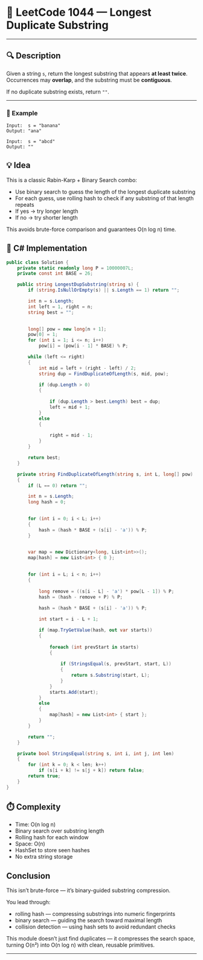 # 🧠 LeetCode 1044 — Longest Duplicate Substring

---

## 🔍 Description

Given a string `s`, return the longest substring that appears **at least twice**.  
Occurrences may **overlap**, and the substring must be **contiguous**.

If no duplicate substring exists, return `""`.

---

### 🧩 Example

```text
Input:  s = "banana"
Output: "ana"

Input:  s = "abcd"
Output: ""
```
## 💡 Idea
This is a classic Rabin-Karp + Binary Search combo:

- Use binary search to guess the length of the longest duplicate substring
- For each guess, use rolling hash to check if any substring of that length repeats
- If yes → try longer length
- If no → try shorter length

This avoids brute-force comparison and guarantees O(n log n) time.

## 🧱 C# Implementation
```csharp
public class Solution {
    private static readonly long P = 10000007L;
    private const int BASE = 26;

    public string LongestDupSubstring(string s) {  
        if (string.IsNullOrEmpty(s) || s.Length == 1) return "";

        int n = s.Length;
        int left = 1, right = n;   
        string best = "";

  
        long[] pow = new long[n + 1];
        pow[0] = 1;
        for (int i = 1; i <= n; i++)
            pow[i] = (pow[i - 1] * BASE) % P;

        while (left <= right)
        {
            int mid = left + (right - left) / 2;   
            string dup = FindDuplicateOfLength(s, mid, pow);

            if (dup.Length > 0)
            {
              
                if (dup.Length > best.Length) best = dup;
                left = mid + 1;
            }
            else
            {
            
                right = mid - 1;
            }
        }

        return best; 
    }

    private string FindDuplicateOfLength(string s, int L, long[] pow)
    {
        if (L == 0) return "";

        int n = s.Length;
        long hash = 0;

  
        for (int i = 0; i < L; i++)
        {
            hash = (hash * BASE + (s[i] - 'a')) % P;
        }

    
        var map = new Dictionary<long, List<int>>();
        map[hash] = new List<int> { 0 };

   
        for (int i = L; i < n; i++)
        {
         
            long remove = ((s[i - L] - 'a') * pow[L - 1]) % P;
            hash = (hash - remove + P) % P;            
        
            hash = (hash * BASE + (s[i] - 'a')) % P;

            int start = i - L + 1;

            if (map.TryGetValue(hash, out var starts))
            {
            
                foreach (int prevStart in starts)
                {
                   
                    if (StringsEqual(s, prevStart, start, L))
                    {
                        return s.Substring(start, L);
                    }
                }
                starts.Add(start);
            }
            else
            {
                map[hash] = new List<int> { start };
            }
        }

        return "";
    }

    private bool StringsEqual(string s, int i, int j, int len)
    {
        for (int k = 0; k < len; k++)
            if (s[i + k] != s[j + k]) return false;
        return true;
    }
}

```


## ⏱️ Complexity
- Time: O(n log n)
- Binary search over substring length
- Rolling hash for each window
- Space: O(n)
- HashSet to store seen hashes
- No extra string storage

## Conclusion
This isn’t brute-force — it’s binary-guided substring compression. 

You lead through:

- rolling hash — compressing substrings into numeric fingerprints
- binary search — guiding the search toward maximal length
- collision detection — using hash sets to avoid redundant checks

This module doesn’t just find duplicates — it compresses the search space, turning O(n²) into O(n log n) with clean, reusable primitives.


---
